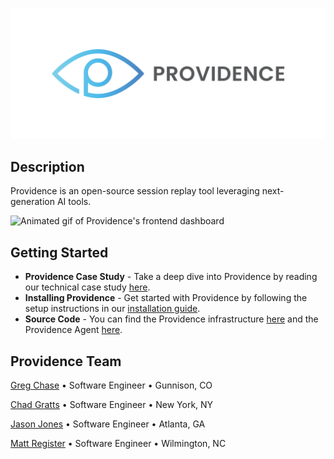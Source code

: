 ![Providence's Logo](https://github.com/providence-replay/.github/blob/main/assets/transparent-logo.png)
## Description
Providence is an open-source session replay tool leveraging next-generation AI tools.

![Animated gif of Providence's frontend dashboard](https://github.com/providence-replay/.github/blob/a0c309651274e56165b10b760265c44133a409ed/assets/providence-dashboard.gif)

## Getting Started
- **Providence Case Study** - Take a deep dive into Providence by reading our technical case study [here](https://providence-replay.github.io/).
- **Installing Providence** - Get started with Providence by following the setup instructions in our [installation guide](https://github.com/providence-replay/providence/blob/main/README.md).
- **Source Code** - You can find the Providence infrastructure [here](https://github.com/providence-replay/providence) and the Providence Agent [here](https://github.com/providence-replay/agent).

## Providence Team
[Greg Chase](https://www.linkedin.com/in/gregory-chase-736442314/) • Software Engineer • Gunnison, CO

[Chad Gratts](https://www.linkedin.com/in/chadgratts/) • Software Engineer • New York, NY

[Jason Jones](https://www.linkedin.com/in/jasonjabarjones/) • Software Engineer • Atlanta, GA

[Matt Register](https://www.linkedin.com/in/matt-register-384754108/) • Software Engineer • Wilmington, NC
